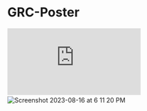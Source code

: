 # GRC-Poster
![Gordan Research Conference Poster by Suman Shekhaar](https://github.com/Sumanshekhar17/GRC-Poster/blob/main/GRC%20poster.pdf)
<img width="1021" alt="Screenshot 2023-08-16 at 6 11 20 PM" src="[[https://github.com/Sumanshekhar17/GRC-Poster/blob/main/GRC_POSTER.png]]">
